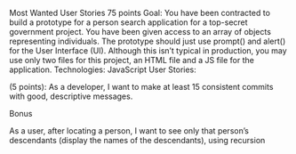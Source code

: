 Most Wanted User Stories
75 points
Goal: You have been contracted to build a prototype for a person search application for a top-secret
government project. You have been given access to an array of objects representing individuals. The 
prototype should just use prompt() and alert() for the User Interface (UI). Although this isn’t typical in 
production, you may use only two files for this project, an HTML file and a JS file for the application.
Technologies: JavaScript
User Stories:

(5 points): As a developer, I want to make at least 15 consistent commits with good, descriptive 
messages.

<!-- (5 points): As a developer, I want to run validation on any user input, ensuring that a user is re-prompted when they provide invalid input. -->

<!-- (10 points): As a user, I want to be able to search for someone based on a single criterion
- You should be able to find and return a list of people who match the search -->
<!-- TODO ask megan if the way we have it is good, or if you need to be able to choose all the traits all at once-->
<!-- (15 points): As a user, I want to be able to search for someone based on multiple traits (up to a 
maximum of five criteria at once).
- i.e., if you search for Gender: male and Eye Color: blue, you should get back a list of people who 
match the search. In this case, it will be only people who are male with blue eyes. -->

<!-- (10 points): As a user, I want to be able to look up someone’s information after I find them with the 
program (display values for the various traits of the found person). -->

<!-- (15 points): As a user, after locating a person, I want to see only that person’s descendants (display the 
names of the descendants). -->

<!-- (15 points): As a user, after locating a person, I want to see only that person’s immediate family 
members, displaying the names of the family members and their relation to the found person. 
- i.e., parents, spouse, siblings -->

Bonus

As a user, after locating a person, I want to see only that person’s descendants (display the names of the 
descendants), using recursion